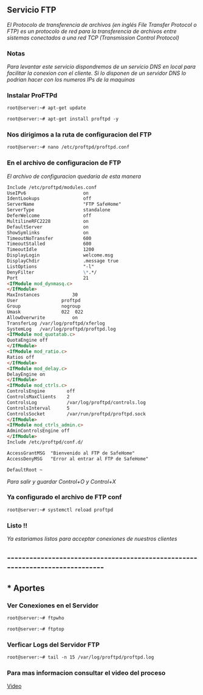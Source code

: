## Servicio FTP

_El Protocolo de transferencia de archivos (en inglés File Transfer Protocol o FTP) es un protocolo de red para la transferencia de archivos entre sistemas conectados a una red TCP (Transmission Control Protocol)_


### Notas

_Para levantar este servicio dispondremos de un servicio DNS en local para facilitar la conexion con el cliente. Si lo disponen de un servidor DNS lo podrian hacer con los numeros IPs de la maquinas_


### Instalar ProFTPd
```markdown
root@server:~# apt-get update

root@server:~# apt-get install proftpd -y
```
### Nos dirigimos a la ruta de configuracion del FTP

```markdown
root@server:~# nano /etc/proftpd/proftpd.conf
```

### En el archivo de configuracion de FTP

_El archivo de configuracion quedaria de esta manera_

```markdown
Include /etc/proftpd/modules.conf
UseIPv6				        on
IdentLookups			    off
ServerName			        "FTP SafeHome"
ServerType			        standalone
DeferWelcome			    off
MultilineRFC2228		    on
DefaultServer			    on
ShowSymlinks			    on
TimeoutNoTransfer		    600
TimeoutStalled			    600
TimeoutIdle			        1200
DisplayLogin                welcome.msg
DisplayChdir                .message true
ListOptions                 "-l"
DenyFilter			        \*.*/
Port				        21
<IfModule mod_dynmasq.c>
</IfModule>
MaxInstances			30
User				proftpd
Group				nogroup
Umask				022  022
AllowOverwrite			on
TransferLog /var/log/proftpd/xferlog
SystemLog   /var/log/proftpd/proftpd.log
<IfModule mod_quotatab.c>
QuotaEngine off
</IfModule>
<IfModule mod_ratio.c>
Ratios off
</IfModule>
<IfModule mod_delay.c>
DelayEngine on
</IfModule>
<IfModule mod_ctrls.c>
ControlsEngine        off
ControlsMaxClients    2
ControlsLog           /var/log/proftpd/controls.log
ControlsInterval      5
ControlsSocket        /var/run/proftpd/proftpd.sock
</IfModule>
<IfModule mod_ctrls_admin.c>
AdminControlsEngine off
</IfModule>
Include /etc/proftpd/conf.d/

AccessGrantMSG  "Bienvenido al FTP de SafeHome"
AccessDenyMSG   "Error al entrar al FTP de SafeHome"

DefaultRoot ~
```

_Para salir y guardar Control+O y Control+X_

### Ya configurado el archivo de FTP conf

```markdown
root@server:~# systemctl reload proftpd
```

### Listo !!

_Ya estariamos listos para acceptar conexiones de nuestros clientes_

## -----------------------------------------------------------------------------

## * Aportes  

### Ver Conexiones en el Servidor

```markdown
root@server:~# ftpwho

root@server:~# ftptop
```

### Verficar Logs del Servidor FTP
```markdown 
root@server:~# tail -n 15 /var/log/proftpd/proftpd.log
```

### Para mas informacion consultar el video del proceso

[Video](https://youtu.be/6lRS8G4Oo8w)